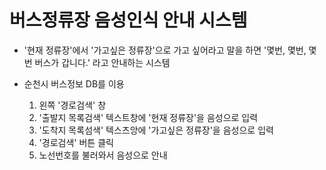 # 버스정류장 음성인식 안내 시스템
- '현재 정류장'에서 '가고싶은 정류장'으로 가고 싶어라고 말을 하면 '몇번, 몇번, 몇번 버스가 갑니다.' 라고 안내하는 시스템


- 순천시 버스정보 DB를 이용
  1. 왼쪽 '경로검색' 창
  2. '출발지 목록검색' 텍스트창에 '현재 정류장'을 음성으로 입력
  3. '도착지 목록섬색' 텍스츠앙에 '가고싶은 정류장'을 음성으로 입력
  4. '경로검색' 버튼 클릭
  5. 노선번호를 불러와서 음성으로 안내





